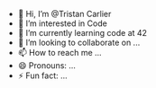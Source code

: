 - 👋 Hi, I’m @Tristan Carlier
- 👀 I’m interested in Code
- 🌱 I’m currently learning code at 42
- 💞️ I’m looking to collaborate on ...
- 📫 How to reach me ...
- 😄 Pronouns: ...
- ⚡ Fun fact: ...

<!---
tcarlier974/tcarlier974 is a ✨ special ✨ repository because its `README.md` (this file) appears on your GitHub profile.
You can click the Preview link to take a look at your changes.
--->
